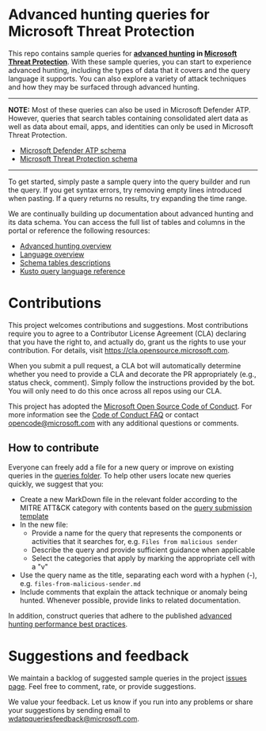 
# Advanced hunting queries for Microsoft Threat Protection
This repo contains sample queries for **[advanced hunting](https://security.microsoft.com/hunting) in [Microsoft Threat Protection](https://aka.ms/mtp-docs)**. With these sample queries, you can start to experience advanced hunting, including the types of data that it covers and the query language it supports. You can also explore a variety of attack techniques and how they may be surfaced through advanced hunting.

---
**NOTE:** Most of these queries can also be used in Microsoft Defender ATP. However, queries that search tables containing consolidated alert data as well as data about email, apps, and identities can only be used in Microsoft Threat Protection.

- [Microsoft Defender ATP schema](https://docs.microsoft.com/windows/security/threat-protection/microsoft-defender-atp/advanced-hunting-schema-reference)
- [Microsoft Threat Protection schema](https://docs.microsoft.com/microsoft-365/security/mtp/advanced-hunting-schema-tables)
---

To get started, simply paste a sample query into the query builder and run the query. If you get syntax errors, try removing empty lines introduced when pasting. If a query returns no results, try expanding the time range. 

We are continually building up documentation about advanced hunting and its data schema. You can access the full list of tables and columns in the portal or reference the following resources:

- [Advanced hunting overview](https://docs.microsoft.com/microsoft-365/security/mtp/advanced-hunting-overview)
- [Language overview](https://docs.microsoft.com/microsoft-365/security/mtp/advanced-hunting-query-language)
- [Schema tables descriptions](https://docs.microsoft.com/microsoft-365/security/mtp/advanced-hunting-schema-tables)
- [Kusto query language reference](https://docs.microsoft.com/azure/kusto/query/)

# Contributions

This project welcomes contributions and suggestions.  Most contributions require you to agree to a
Contributor License Agreement (CLA) declaring that you have the right to, and actually do, grant us
the rights to use your contribution. For details, visit https://cla.opensource.microsoft.com.

When you submit a pull request, a CLA bot will automatically determine whether you need to provide
a CLA and decorate the PR appropriately (e.g., status check, comment). Simply follow the instructions
provided by the bot. You will only need to do this once across all repos using our CLA.

This project has adopted the [Microsoft Open Source Code of Conduct](https://opensource.microsoft.com/codeofconduct/).
For more information see the [Code of Conduct FAQ](https://opensource.microsoft.com/codeofconduct/faq/) or
contact [opencode@microsoft.com](mailto:opencode@microsoft.com) with any additional questions or comments.

## How to contribute

Everyone can freely add a file for a new query or improve on existing queries in the [queries folder](https://github.com/microsoft/MTP-AHQ/tree/master/queries). To help other users locate new queries quickly, we suggest that you:

- Create a new MarkDown file in the relevant folder according to the MITRE ATT&CK category with contents based on the [query submission template](https://github.com/microsoft/Microsoft-threat-protection-Hunting-Queries/blob/master/00-query-submission-template.md)   
- In the new file:
    - Provide a name for the query that represents the components or activities that it searches for, e.g. `Files from malicious sender` 
    - Describe the query and provide sufficient guidance when applicable
    - Select the categories that apply by marking the appropriate cell with a "v"
- Use the query name as the title, separating each word with a hyphen (-), e.g. `files-from-malicious-sender.md`
- Include comments that explain the attack technique or anomaly being hunted. Whenever possible, provide links to related documentation.

In addition, construct queries that adhere to the published [advanced hunting performance best practices](https://docs.microsoft.com//microsoft-365/security/mtp/advanced-hunting-best-practices).

# Suggestions and feedback
We maintain a backlog of suggested sample queries in the project [issues page](https://github.com/microsoft/Microsoft-threat-protection-Hunting-Queries/issues). Feel free to comment, rate, or provide suggestions.

We value your feedback. Let us know if you run into any problems or share your suggestions by sending email to wdatpqueriesfeedback@microsoft.com.
